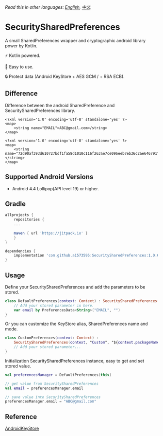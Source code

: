 *Read this in other languages: [English](README.md), [中文](README.zh-tw.md).*

# SecuritySharedPreferences
A small SharedPreferences wrapper and cryptographic android library power by Kotlin.

⚡ Kotlin powered.

🚀 Easy to use.

🔒 Protect data (Android KeyStore + AES GCM / + RSA ECB).

## Difference
Difference between the android SharedPreference and SecuritySharedPreferences library.
```
<?xml version='1.0' encoding='utf-8' standalone='yes' ?>
<map>
    <string name="EMAIL">ABC@gmail.com</string>
</map>
```

```
<?xml version='1.0' encoding='utf-8' standalone='yes' ?>
<map>
    <string name="72d90af393d610727bdf1fa58d1010c116f263ae7ce096eeb7eb36c2ae646791">7sfn2pm7ueQ7AU5UrT4f8gYJryGsT16ZT/sHhkI=&#10;    </string>
</map>
```

## Supported Android Versions
- Android 4.4 Lollipop(API level 19) or higher.

## Gradle
```groovy
allprojects {
    repositories {
    ...
    
    maven { url 'https://jitpack.io' }
    }
}
```

```groovy
dependencies {
    implementation 'com.github.a1573595:SecuritySharedPreferences:1.0.0'
}
```

## Usage
Define your SecuritySharedPreferences and add the parameters to be stored.
```kotlin
class DefaultPreferences(context: Context) : SecuritySharedPreferences(context) {
    // Add your stored parameter in here.
    var email by PreferencesData<String>("EMAIL", "")
}
```

Or you can customize the KeyStore alias, SharedPreferences name and mode.
```kotlin
class CustomPreferences(context: Context) :
    SecuritySharedPreferences(context, "Custom", "${context.packageName}.custom") {
    // Add your stored parameter...
}
```

Initialization SecuritySharedPreferences instance, easy to get and set stored value.
```kotlin
val preferencesManager = DefaultPreferences(this)

// get value from SecuritySharedPreferences
val email = preferencesManager.email

// save value into SecuritySharedPreferences
preferencesManager.email = "ABC@gmail.com"
```

## Reference
[AndroidKeyStore](https://github.com/joetsaitw/AndroidKeyStore)
